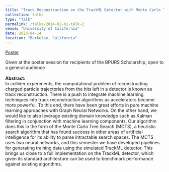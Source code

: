 ```yaml
---
title: "Track Reconstruction on the TrackML Detector with Monte Carlo Tree Search"
collection: talks
type: "Talk"
permalink: /talks/2014-02-01-talk-2
venue: "University of California"
date: 2023-04-14
location: "Berkeley, California"
---
```


[Poster](http://academicpages.github.io/files/MaxZhao_BPURS.pdf)

Given at the poster session for recipients of the BPURS Scholarship, open to a general audience
\
\
**Abstract:**
\
In collider experiments, the computational problem of reconstructing charged particle
trajectories from the hits left in a detector is known as track reconstruction. There is a push to
integrate machine learning techniques into track reconstruction algorithms as accelerators
become more powerful. To this end, there have been great efforts in pure machine learning
approaches with Graph Neural Networks. On the other hand, we would like to also leverage
existing domain knowledge such as Kalman filtering in conjunction with machine learning
components. Our algorithm does this in the form of the Monte Carlo Tree Search (MCTS), a
heuristic search algorithm that has found success in other areas of artificial intelligence for its
ability to parse intractable search spaces. The MCTS uses two neural networks, and this
semester we have developed pipelines for generating training data using the simulated
TrackML detector. This brings us close to a full implementation on the TrackML detector, which
given its standard architecture can be used to benchmark performance against existing
algorithms.
